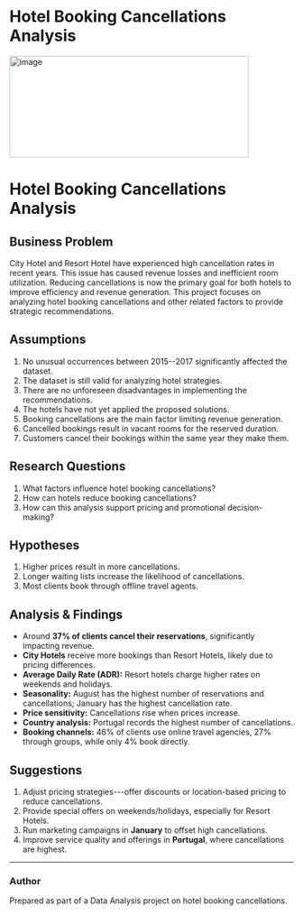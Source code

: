 # Hotel Booking Cancellations Analysis
<img width="424" height="180" alt="image" src="https://github.com/user-attachments/assets/011c619b-1ad8-441d-a979-f95404f0fcf5" />

# Hotel Booking Cancellations Analysis

## Business Problem

City Hotel and Resort Hotel have experienced high cancellation rates in
recent years. This issue has caused revenue losses and inefficient room
utilization. Reducing cancellations is now the primary goal for both
hotels to improve efficiency and revenue generation.
This project focuses on analyzing hotel booking cancellations and other
related factors to provide strategic recommendations.

## Assumptions

1.  No unusual occurrences between 2015--2017 significantly affected the
    dataset.
2.  The dataset is still valid for analyzing hotel strategies.
3.  There are no unforeseen disadvantages in implementing the
    recommendations.
4.  The hotels have not yet applied the proposed solutions.
5.  Booking cancellations are the main factor limiting revenue
    generation.
6.  Cancelled bookings result in vacant rooms for the reserved
    duration.
7.  Customers cancel their bookings within the same year they make them.

## Research Questions

1.  What factors influence hotel booking cancellations?
2.  How can hotels reduce booking cancellations?
3.  How can this analysis support pricing and promotional
    decision-making?

## Hypotheses

1.  Higher prices result in more cancellations.
2.  Longer waiting lists increase the likelihood of cancellations.
3.  Most clients book through offline travel agents.

## Analysis & Findings

-   Around **37% of clients cancel their reservations**, significantly
    impacting revenue.
-   **City Hotels** receive more bookings than Resort Hotels, likely due
    to pricing differences.
-   **Average Daily Rate (ADR):** Resort hotels charge higher rates on
    weekends and holidays.
-   **Seasonality:** August has the highest number of reservations and
    cancellations; January has the highest cancellation rate.
-   **Price sensitivity:** Cancellations rise when prices increase.
-   **Country analysis:** Portugal records the highest number of
    cancellations.
-   **Booking channels:** 46% of clients use online travel agencies, 27%
    through groups, while only 4% book directly.

## Suggestions

1.  Adjust pricing strategies---offer discounts or location-based
    pricing to reduce cancellations.
2.  Provide special offers on weekends/holidays, especially for Resort
    Hotels.
3.  Run marketing campaigns in **January** to offset high
    cancellations.
4.  Improve service quality and offerings in **Portugal**, where
    cancellations are highest.

------------------------------------------------------------------------

### Author

Prepared as part of a Data Analysis project on hotel booking
cancellations.
